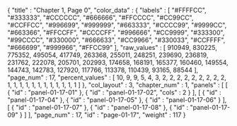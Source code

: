 {
  "title" : "Chapter 1, Page 0",
  "color_data" : {
    "labels" : [
      "#FFFFCC",
      "#333333",
      "#CCCCCC",
      "#666666",
      "#FFCCCC",
      "#CC99CC",
      "#CCFFCC",
      "#996699",
      "#999999",
      "#663333",
      "#CCCC99",
      "#9999CC",
      "#663366",
      "#FFCCFF",
      "#CCCCFF",
      "#996666",
      "#CC9999",
      "#333300",
      "#99CCCC",
      "#330000",
      "#666633",
      "#CC9966",
      "#330033",
      "#CCFFFF",
      "#666699",
      "#999966",
      "#FFCC99"
    ],
    "raw_values" : [
      910949,
      830225,
      775352,
      495054,
      417749,
      263368,
      255011,
      248251,
      239690,
      236819,
      231762,
      222078,
      205701,
      202993,
      174658,
      168191,
      165377,
      160460,
      149554,
      144743,
      142783,
      127920,
      117766,
      113378,
      110439,
      93165,
      88544
    ],
    "page_num" : 17,
    "percent_values" : [
      10,
      9,
      9,
      5,
      4,
      3,
      2,
      2,
      2,
      2,
      2,
      2,
      2,
      2,
      2,
      1,
      1,
      1,
      1,
      1,
      1,
      1,
      1,
      1,
      1,
      1,
      1
    ]
  },
  "col_layout" : 3,
  "chapter_num" : 1,
  "panels" : [
    [
      {
        "id" : "panel-01-17-01"
      },
      {
        "id" : "panel-01-17-02",
        "cols" : 2
      }
    ],
    [
      {
        "id" : "panel-01-17-04"
      },
      {
        "id" : "panel-01-17-05"
      },
      {
        "id" : "panel-01-17-06"
      }
    ],
    [
      {
        "id" : "panel-01-17-07"
      },
      {
        "id" : "panel-01-17-08"
      },
      {
        "id" : "panel-01-17-09"
      }
    ]
  ],
  "page_num" : 17,
  "id" : "page-01-17",
  "weight" : 117
}
